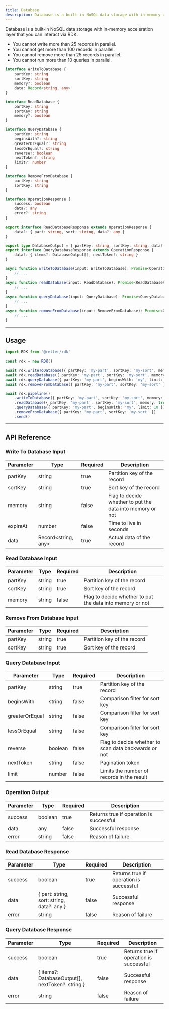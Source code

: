 ```yaml
---
title: Database
description: Database is a built-in NoSQL data storage with in-memory acceleration layer that you can interact via RDK.
---
```


Database is a built-in NoSQL data storage with in-memory acceleration layer that you can interact via RDK.

- You cannot write more than 25 records in parallel.
- You cannot get more than 100 records in parallel.
- You cannot remove more than 25 records in parallel.
- You cannot run more than 10 queries in parallel.

```typescript
interface WriteToDatabase {
    partKey: string
    sortKey: string
    memory?: boolean
    data: Record<string, any>
}

interface ReadDatabase {
    partKey: string
    sortKey: string
    memory?: boolean
}

interface QueryDatabase {
    partKey: string
    beginsWith?: string
    greaterOrEqual?: string
    lessOrEqual?: string
    reverse?: boolean
    nextToken?: string
    limit?: number
}

interface RemoveFromDatabase {
    partKey: string
    sortKey: string
}

interface OperationResponse {
    success: boolean
    data?: any
    error?: string
}

export interface ReadDatabaseResponse extends OperationResponse {
    data?: { part: string, sort: string, data?: any }
}

export type DatabaseOutput = { partKey: string, sortKey: string, data?: any }
export interface QueryDatabaseResponse extends OperationResponse {
    data?: { items?: DatabaseOutput[], nextToken?: string }
}

async function writeToDatabase(input: WriteToDatabase): Promise<OperationResponse | undefined> {
    // ...
}
async function readDatabase(input: ReadDatabase): Promise<ReadDatabaseResponse | undefined> {
    // ...
}
async function queryDatabase(input: QueryDatabase): Promise<QueryDatabaseResponse | undefined> {
    // ...
}
async function removeFromDatabase(input: RemoveFromDatabase): Promise<OperationResponse | undefined> {
    // ...
}
```

---

## Usage

```typescript
import RDK from '@retter/rdk'

const rdk = new RDK()

await rdk.writeToDatabase({ partKey: 'my-part', sortKey: 'my-sort', memory: true, data: { key: 'value' } })
await rdk.readDatabase({ partKey: 'my-part', sortKey: 'my-sort', memory: true })
await rdk.queryDatabase({ partKey: 'my-part', beginsWith: 'my', limit: 10 })
await rdk.removeFromDatabase({ partKey: 'my-part', sortKey: 'my-sort' })

await rdk.pipeline()
    .writeToDatabase({ partKey: 'my-part', sortKey: 'my-sort', memory: true, data: { key: 'value' } })
    .readDatabase({ partKey: 'my-part', sortKey: 'my-sort', memory: true })
    .queryDatabase({ partKey: 'my-part', beginsWith: 'my', limit: 10 })
    .removeFromDatabase({ partKey: 'my-part', sortKey: 'my-sort' })
    .send()
```

---

## API Reference

### Write To Database Input

| Parameter     | Type                | Required            | Description         |
| ------------- | ------------------- | ------------------- | ------------------- |
| partKey       | string              | true                | Partition key of the record |
| sortKey       | string              | true                | Sort key of the record |
| memory        | string              | false               | Flag to decide whether to put the data into memory or not |
| expireAt      | number              | false               | Time to live in seconds |
| data          | Record<string, any> | true                | Actual data of the record |

### Read Database Input

| Parameter     | Type                | Required            | Description         |
| ------------- | ------------------- | ------------------- | ------------------- |
| partKey       | string              | true                | Partition key of the record |
| sortKey       | string              | true                | Sort key of the record |
| memory        | string              | false               | Flag to decide whether to put the data into memory or not |

### Remove From Database Input

| Parameter     | Type                | Required            | Description         |
| ------------- | ------------------- | ------------------- | ------------------- |
| partKey       | string              | true                | Partition key of the record |
| sortKey       | string              | true                | Sort key of the record |

### Query Database Input

| Parameter     | Type                | Required            | Description         |
| ------------- | ------------------- | ------------------- | ------------------- |
| partKey       | string              | true                | Partition key of the record |
| beginsWith    | string              | false               | Comparison filter for sort key |
| greaterOrEqual | string             | false               | Comparison filter for sort key |
| lessOrEqual   | string              | false               | Comparison filter for sort key |
| reverse       | boolean             | false               | Flag to decide whether to scan data backwards or not |
| nextToken     | string              | false               | Pagination token |
| limit         | number              | false               | Limits the number of records in the result |

### Operation Output

| Parameter     | Type                | Required            | Description         |
| ------------- | ------------------- | ------------------- | ------------------- |
| success       | boolean             | true                | Returns true if operation is successful |
| data          | any                 | false               | Successful response |
| error         | string              | false               | Reason of failure |

### Read Database Response

| Parameter     | Type                | Required            | Description         |
| ------------- | ------------------- | ------------------- | ------------------- |
| success       | boolean             | true                | Returns true if operation is successful |
| data          | { part: string, sort: string, data?: any } | false              | Successful response |
| error         | string              | false               | Reason of failure |

### Query Database Response

| Parameter     | Type                | Required            | Description         |
| ------------- | ------------------- | ------------------- | ------------------- |
| success       | boolean             | true                | Returns true if operation is successful |
| data          | { items?: DatabaseOutput[], nextToken?: string } | false        | Successful response |
| error         | string              | false               | Reason of failure |
